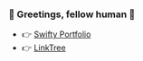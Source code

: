 ### 👋 Greetings, fellow human 🧬

- 👉 [Swifty Portfolio](https://github.com/CypherPoet/Swifty-Portfolio)
- 👉 [LinkTree](https://linktr.ee/CypherPoet)
